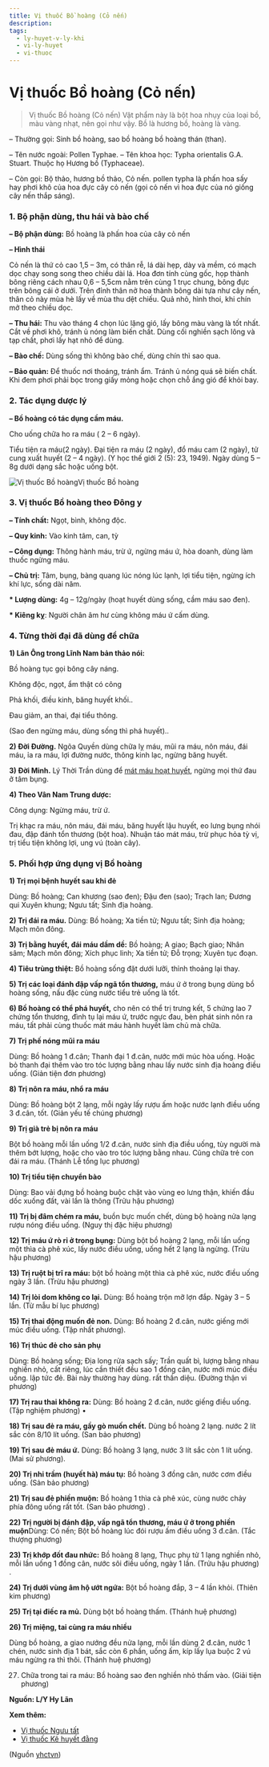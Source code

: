 ```yaml
---
title: Vị thuốc Bồ hoàng (Cỏ nến)
description: 
tags:
  - ly-huyet-v-ly-khi
  - vi-ly-huyet
  - vi-thuoc
---
```


# Vị thuốc Bồ hoàng (Cỏ nến) 

> Vị thuốc Bồ hoàng (Cỏ nến) Vật phẩm này là bột hoa nhụy của loại bồ, màu vàng nhạt, nên gọi như vậy. Bồ là hương bồ, hoàng là vàng.

– Thường gọi: Sinh bồ hoàng, sao bồ hoàng bồ hoàng thán (than).

– Tên nước ngoài: Pollen Typhae. – Tên khoa học: Typha orientalis G.A. Stuart. Thuộc họ Hương bồ (Typhaceae).

– Còn gọi: Bộ thảo, hương bồ thảo, Cỏ nến. pollen typha là phấn hoa sấy hay phơi khô của hoa đực cây cỏ nến (gọi cỏ nến vì hoa đực của nó giống cây nến thắp sáng).

### 1. Bộ phận dùng, thu hái và bào chế

**– Bộ phận dùng:** Bồ hoàng là phấn hoa của cây cỏ nến

**– Hình thái**

Cỏ nến là thứ cỏ cao 1,5 – 3m, có thân rễ, lá dài hẹp, dày và mềm, có mạch dọc chạy song song theo chiều dài lá. Hoa đơn tính cùng gốc, họp thành bông riêng cách nhau 0,6 – 5,5cm nằm trên cùng 1 trục chung, bông đực trên bông cái ở dưới. Trên đỉnh thân nở hoa thành bông dài tựa như cây nến, thân cỏ này mùa hè lấy về mùa thu dệt chiếu. Quả nhỏ, hình thoi, khi chín mở theo chiều dọc.

**– Thu hái:** Thu vào tháng 4 chọn lúc lặng gió, lấy bông màu vàng là tốt nhất. Cắt về phơi khô, tránh ủ nóng làm biến chất. Dùng cối nghiền sạch lông và tạp chất, phơi lấy hạt nhỏ để dùng.

**– Bào chế:** Dùng sống thì không bào chế, dùng chín thì sao qua.

**– Bảo quản:** Để thuốc nơi thoáng, tránh ẩm. Tránh ủ nóng quá sẽ biến chất.  Khi đem phơi phải bọc trong giấy mỏng hoặc chọn chỗ ắng gió để khỏi bay.

### 2. Tác dụng dược lý

**– Bồ hoàng có tác dụng cầm máu.**

Cho uống chữa ho ra máu ( 2 – 6 ngày).

Tiểu tiện ra máu(2 ngày). Đại tiện ra máu (2 ngày), đổ máu cam (2 ngày), tử cung xuất huyết (2 – 4 ngày). (Y học thế giới 2 (5): 23, 1949). Ngày dùng 5 – 8g dưới dạng sắc hoặc uống bột.

![Vị thuốc Bồ hoàng](/imgs/yhctvn/Vi-thuoc-Bo-hoang.jpg)Vị thuốc Bồ hoàng

### 3. Vị thuốc Bồ hoàng theo Đông y

**– Tính chất:** Ngọt, bình, không độc.

**– Quy kinh:** Vào kinh tâm, can, tỳ

**– Công dụng:** Thông hành máu, trừ ứ, ngừng máu ứ, hòa doanh, dùng làm thuốc ngừng máu.

**– Chủ trị:** Tâm, bụng, bàng quang lúc nóng lúc lạnh, lợi tiểu tiện, ngừng ích khí lực, sống dài năm.

**\* Lượng dùng:** 4g – 12g/ngày (hoạt huyết dùng sống, cầm máu sao đen).

**\* Kiêng kỵ**: Người chân âm hư cùng không máu ứ cấm dùng.

### 4. Từng thời đại đã dùng để chữa

**1) Lãn Ông trong Lĩnh Nam bản thảo nói:**

Bồ hoàng tục gọi bông cây náng.

Không độc, ngọt, ẩm thật có công

Phả khối, điều kinh, băng huyết khối..

Đau giảm, an thai, đại tiểu thông.

(Sao đen ngừng máu, dùng sống thì phá huyết)..

**2) Đời Đường.** Ngõa Quyền dùng chữa lỵ máu, mũi ra máu, nôn máu, đái máu, ỉa ra máu, lợi đường nước, thông kinh lạc, ngừng băng huyết.

**3) Đời Minh.** Lý Thời Trần dùng để [mát máu hoạt huyết](/yhctvn/dai-cuong-cac-thuoc-ve-huyet), ngừng mọi thứ đau ở tâm bụng.

**4) Theo Vân Nam Trung dược:**

Công dụng: Ngừng máu, trừ ứ.

Trị khạc ra máu, nôn máu, đái máu, băng huyết lậu huyết, eo lưng bụng nhói đau, đập đánh tổn thương (bột hoa). Nhuận táo mát máu, trừ phục hỏa tỳ vị, trị tiểu tiện không lợi, ung vú (toàn cây).

### 5. Phối hợp ứng dụng vị Bồ hoàng

**1) Trị mọi bệnh huyết sau khi đẻ**

Dùng: Bồ hoàng; Can khương (sao đen); Đậu đen (sao); Trạch lan; Đương qui Xuyên khung; Ngưu tất; Sinh địa hoàng.

**2) Trị đái ra máu.** Dùng: Bồ hoàng; Xa tiền tử; Ngưu tất; Sinh địa hoàng; Mạch môn đông.

**3) Trị bằng huyết, đái máu dầm dề:** Bồ hoàng; A giao; Bạch giao; Nhân sâm; Mạch môn đông; Xích phục linh; Xa tiền tử; Đỗ trọng; Xuyên tục đoạn.

**4) Tiêu trùng thiệt:** Bồ hoàng sống đặt dưới lưỡi, thỉnh thoảng lại thay.

**5) Trị các loại đánh đập vấp ngã tổn thương,** máu ứ ở trong bụng dùng bồ hoàng sống, nấu đặc cùng nước tiểu trẻ uống là tốt.

**6) Bồ hoàng có thể phá huyết,** cho nên có thể trị trưng kết, 5 chứng lao 7 chứng tổn thương, đình tụ lại máu ứ, trước ngực đau, bèn phát sinh nôn ra máu, tất phải cùng thuốc mát máu hành huyết làm chủ mà chữa.

**7) Trị phế nóng mũi ra máu**

Dùng: Bồ hoàng 1 đ.cân; Thanh đại 1 đ.cân, nước mới múc hòa uống. Hoặc bỏ thanh đại thêm vào tro tóc lượng bằng nhau lấy nước sinh địa hoàng điều uống. (Giản tiện đơn phương)

**8) Trị nôn ra máu, nhổ ra máu**

Dùng: Bồ hoàng bột 2 lạng, mỗi ngày lấy rượu ấm hoặc nước lạnh điều uống 3 đ.cân, tốt. (Giản yếu tế chúng phương)

**9) Trị già trẻ bị nôn ra máu**

Bột bồ hoàng mỗi lần uống 1/2 đ.cân, nước sinh địa điều uống, tùy người mà thêm bớt lượng, hoặc cho vào tro tóc lượng bằng nhau. Cũng chữa trẻ con đái ra máu. (Thánh Lễ tổng lục phương)

**10) Trị tiểu tiện chuyển bào**

Dùng: Bao vải đựng bồ hoàng buộc chặt vào vùng eo lưng thận, khiến đầu dốc xuống đất, vài lần là thông (Trửu hậu phương)

**11) Trị bị đâm chém ra máu,** buồn bực muốn chết, dùng bộ hoàng nửa lạng rượu nóng điều uống. (Nguy thị đặc hiệu phương)

**12) Trị máu ứ rò rỉ ở trong bụng:** Dùng bột bồ hoàng 2 lạng, mỗi lần uống một thìa cà phê xúc, lấy nước điều uống, uống hết 2 lạng là ngừng. (Trừu hậu phương)

**13) Trị ruột bị trĩ ra máu:** bột bồ hoàng một thìa cà phê xúc, nước điều uống ngày 3 lần. (Trừu hậu phương)

**14) Trị lòi dom không co lại.** Dùng: Bồ hoàng trộn mỡ lợn đắp. Ngày 3 – 5 lần. (Từ mẫu bí lục phương)

**15) Trị thai động muốn đẻ non.** Dùng: Bồ hoàng 2 đ.cân, nước giếng mới múc điều uống. (Tập nhất phương).

**16) Trị thúc đẻ cho sản phụ**

Dùng: Bồ hoàng sống; Địa long rửa sạch sấy; Trần quất bì, lượng bằng nhau nghiền nhỏ, cất riêng, lúc cần thiết đều sao 1 đồng cân, nước mới múc điều uống. lập tức đẻ. Bài này thường hay dùng. rất thần diệu. (Đường thận vi phương)

**17) Trị rau thai không ra:** Dùng: Bồ hoàng 2 đ.cân, nước giếng điều uống. (Tập nghiệm phương) •

**18) Trị sau đẻ ra máu, gầy gò muốn chết.** Dùng bồ hoàng 2 lạng. nước 2 lít sắc còn 8/10 lít uống. (San bảo phương)

**19) Trị sau đẻ máu ứ.** Dùng: Bồ hoàng 3 lạng, nước 3 lít sắc còn 1 lít uống. (Mai sử phương).

**20) Trị nhi trầm (huyết hà) máu tụ:** Bồ hoàng 3 đồng cân, nước cơm điều uống. (Sản bảo phương)

**21) Trị sau đẻ phiền muộn:** Bồ hoàng 1 thìa cà phê xúc, cùng nước chảy phía đông uống rất tốt. (San bảo phương) .

**22) Trị người bị đánh đập, vấp ngã tổn thương, máu ứ ở trong phiền muộn**Dùng: Có nến; Bột bồ hoàng lúc đói rượu ấm điều uống 3 đ.cân. (Tắc thượng phương)

**23) Trị khớp đốt đau nhức:** Bồ hoàng 8 lạng, Thục phụ tử 1 lạng nghiền nhỏ, mỗi lần uống 1 đồng cân, nước sôi điều uống, ngày 1 lần. (Trửu hậu phương) .

**24) Trị dưới vùng âm hộ ướt ngứa:** Bột bồ hoàng đắp, 3 – 4 lần khỏi. (Thiên kim phương)

**25) Trị tại điếc ra mủ.** Dùng bột bồ hoàng thấm. (Thánh huệ phương)

**26) Trị miệng, tai cùng ra máu nhiều**

Dùng bồ hoàng, a giao nướng đều nửa lạng, mỗi lần dùng 2 đ.cân, nước 1 chén, nước sinh địa 1 bát, sắc còn 6 phần, uống ấm, kíp lấy lụa buộc 2 vú máu ngừng ra thì thôi. (Thánh huệ phương)

27) Chữa trong tai ra máu: Bồ hoàng sao đen nghiền nhỏ thấm vào. (Giải tiện phương)

**Nguồn: L/Y Hy Lãn**

**Xem thêm:**

* [Vị thuốc Ngưu tất](/yhctvn/vi-thuoc-nguu-tat)
* [Vị thuốc Kê huyết đằng](/yhctvn/vi-thuoc-ke-huyet-dang)

(Nguồn <a href="https://yhctvn.com/vi-thuoc-bo-hoang-co-nen/" target="_blank">yhctvn</a>)
